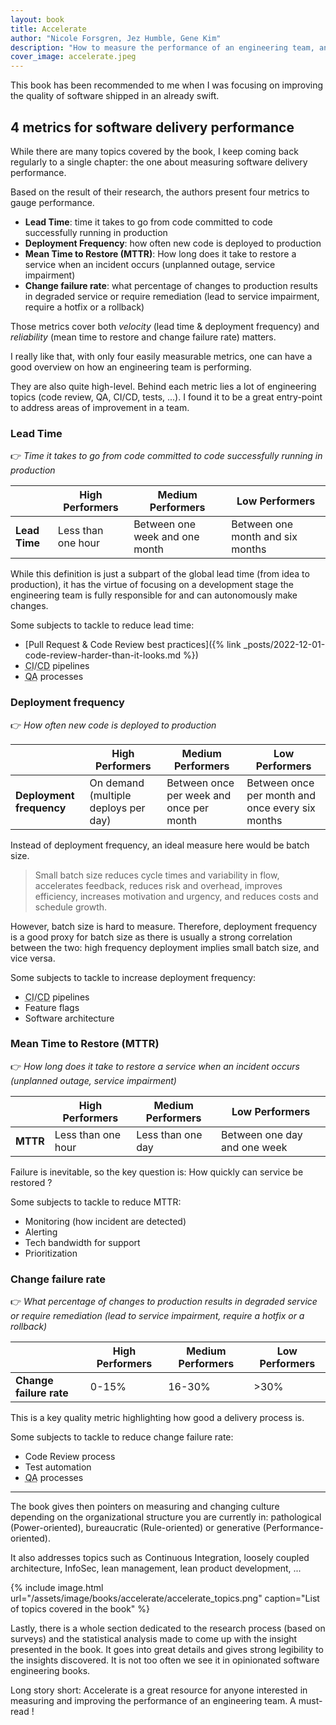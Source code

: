 ```yaml
---
layout: book
title: Accelerate
author: "Nicole Forsgren, Jez Humble, Gene Kim"
description: "How to measure the performance of an engineering team, and what capabilities to invest in to drive higher performance. A great entry point to audit an existing team."
cover_image: accelerate.jpeg
---
```


This book has been recommended to me when I was focusing on improving the quality of software shipped in an already swift.
## 4 metrics for software delivery performance

While there are many topics covered by the book, I keep coming back regularly to a single chapter: the one about measuring software delivery performance.

Based on the result of their research, the authors present four metrics to gauge performance.

* **Lead Time**: time it takes to go from code committed to code successfully running in production
* **Deployment Frequency**: how often new code is deployed to production
* **Mean Time to Restore (MTTR)**: How long does it take to restore a service when an incident occurs (unplanned outage, service impairment)
* **Change failure rate**: what percentage of changes to production results in degraded service or require remediation (lead to service impairment, require a hotfix or a rollback)

Those metrics cover both _velocity_ (lead time & deployment frequency) and _reliability_ (mean time to restore and change failure rate) matters.

I really like that, with only four easily measurable metrics, one can have a good overview on how an engineering team is performing.

They are also quite high-level. Behind each metric lies a lot of engineering topics (code review, QA, CI/CD, tests, ...).
I found it to be a great entry-point to address areas of improvement in a team.

### Lead Time

👉 _Time it takes to go from code committed to code successfully running in production_

|               | High Performers    | Medium Performers              | Low Performers                   |
| ------------- | ------------------ | ------------------------------ | -------------------------------- |
| **Lead Time** | Less than one hour | Between one week and one month | Between one month and six months |

While this definition is just a subpart of the global lead time (from idea to production), it has the virtue of focusing on a development stage the engineering team is fully responsible for and can autonomously make changes.

Some subjects to tackle to reduce lead time:

* [Pull Request & Code Review best practices]({% link _posts/2022-12-01-code-review-harder-than-it-looks.md %})
* <abbr title="Continuous Integration">CI</abbr>/<abbr title="Continuous Delivery">CD</abbr> pipelines
* <abbr title="Quality Assurance">QA</abbr> processes

### Deployment frequency

👉 _How often new code is deployed to production_

|                          | High Performers                      | Medium Performers                        | Low Performers                                   |
| ------------------------ | ------------------------------------ | ---------------------------------------- | ------------------------------------------------ |
| **Deployment frequency** | On demand (multiple deploys per day) | Between once per week and once per month | Between once per month and once every six months |

Instead of deployment frequency, an ideal measure here would be batch size.

>Small batch size reduces cycle times and variability in flow, accelerates feedback, reduces risk and overhead, improves efficiency, increases motivation and urgency, and reduces costs and schedule growth.

However, batch size is hard to measure. Therefore, deployment frequency is a good proxy for batch size as there is usually a strong correlation between the two: high frequency deployment implies small batch size, and vice versa.

Some subjects to tackle to increase deployment frequency:

* <abbr title="Continuous Integration">CI</abbr>/<abbr title="Continuous Delivery">CD</abbr> pipelines
* Feature flags
* Software architecture

### Mean Time to Restore (MTTR)

👉 _How long does it take to restore a service when an incident occurs (unplanned outage, service impairment)_

|          | High Performers    | Medium Performers | Low Performers               |
| -------- | ------------------ | ----------------- | ---------------------------- |
| **MTTR** | Less than one hour | Less than one day | Between one day and one week |

Failure is inevitable, so the key question is: How quickly can service be restored ?

Some subjects to tackle to reduce MTTR:

* Monitoring (how incident are detected)
* Alerting
* Tech bandwidth for support
* Prioritization

### Change failure rate

👉 _What percentage of changes to production results in degraded service or require remediation (lead to service impairment, require a hotfix or a rollback)_

|                         | High Performers | Medium Performers | Low Performers  |
| ----------------------- | --------------- | ----------------- | --------------- |
| **Change failure rate** | 0-15%           | 16-30%            | >30%            |

This is a key quality metric highlighting how good a delivery process is.

Some subjects to tackle to reduce change failure rate:

* Code Review process
* Test automation
* <abbr title="Quality Assurance">QA</abbr> processes

---

The book gives then pointers on measuring and changing culture depending on the organizational structure you are currently in: pathological (Power-oriented), bureaucratic (Rule-oriented) or generative (Performance-oriented).

It also addresses topics such as Continuous Integration, loosely coupled architecture, InfoSec, lean management, lean product development, ...

{% include image.html url="/assets/image/books/accelerate/accelerate_topics.png" caption="List of topics covered in the book" %}

Lastly, there is a whole section dedicated to the research process (based on surveys) and the statistical analysis made to come up with the insight presented in the book.
It goes into great details and gives strong legibility to the insights discovered. It is not too often we see it in opinionated software engineering books.

Long story short: Accelerate is a great resource for anyone interested in measuring and improving the performance of an engineering team. A must-read !
